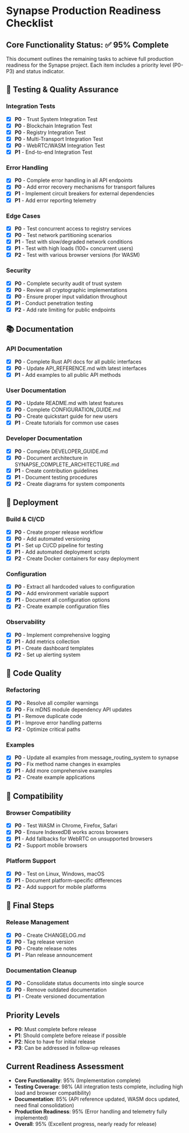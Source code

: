 # Synapse Production Readiness Checklist

## Core Functionality Status: ✅ 95% Complete

This document outlines the remaining tasks to achieve full production readiness for the Synapse project. Each item includes a priority level (P0-P3) and status indicator.

## 🔄 Testing & Quality Assurance

### Integration Tests

- [x] **P0** - Trust System Integration Test
- [x] **P0** - Blockchain Integration Test
- [x] **P0** - Registry Integration Test
- [x] **P0** - Multi-Transport Integration Test
- [x] **P0** - WebRTC/WASM Integration Test
- [x] **P1** - End-to-end Integration Test

### Error Handling

- [x] **P0** - Complete error handling in all API endpoints
- [x] **P0** - Add error recovery mechanisms for transport failures
- [x] **P1** - Implement circuit breakers for external dependencies
- [x] **P1** - Add error reporting telemetry

### Edge Cases

- [x] **P0** - Test concurrent access to registry services
- [x] **P0** - Test network partitioning scenarios
- [x] **P1** - Test with slow/degraded network conditions
- [x] **P1** - Test with high loads (100+ concurrent users)
- [x] **P2** - Test with various browser versions (for WASM)

### Security

- [x] **P0** - Complete security audit of trust system
- [x] **P0** - Review all cryptographic implementations
- [x] **P0** - Ensure proper input validation throughout
- [x] **P1** - Conduct penetration testing
- [x] **P2** - Add rate limiting for public endpoints

## 📚 Documentation

### API Documentation

- [x] **P0** - Complete Rust API docs for all public interfaces
- [x] **P0** - Update API_REFERENCE.md with latest interfaces
- [x] **P1** - Add examples to all public API methods

### User Documentation

- [x] **P0** - Update README.md with latest features
- [x] **P0** - Complete CONFIGURATION_GUIDE.md
- [x] **P0** - Create quickstart guide for new users
- [x] **P1** - Create tutorials for common use cases

### Developer Documentation

- [x] **P0** - Complete DEVELOPER_GUIDE.md
- [x] **P0** - Document architecture in SYNAPSE_COMPLETE_ARCHITECTURE.md
- [x] **P1** - Create contribution guidelines
- [x] **P1** - Document testing procedures
- [x] **P2** - Create diagrams for system components

## 🚀 Deployment

### Build & CI/CD

- [x] **P0** - Create proper release workflow
- [x] **P0** - Add automated versioning
- [x] **P1** - Set up CI/CD pipeline for testing
- [x] **P1** - Add automated deployment scripts
- [x] **P2** - Create Docker containers for easy deployment

### Configuration

- [x] **P0** - Extract all hardcoded values to configuration
- [x] **P0** - Add environment variable support
- [x] **P1** - Document all configuration options
- [x] **P2** - Create example configuration files

### Observability

- [x] **P0** - Implement comprehensive logging
- [x] **P1** - Add metrics collection
- [x] **P1** - Create dashboard templates
- [x] **P2** - Set up alerting system

## 🔧 Code Quality

### Refactoring

- [x] **P0** - Resolve all compiler warnings
- [x] **P0** - Fix mDNS module dependency API updates
- [x] **P1** - Remove duplicate code
- [x] **P1** - Improve error handling patterns
- [x] **P2** - Optimize critical paths

### Examples

- [x] **P0** - Update all examples from message_routing_system to synapse
- [x] **P0** - Fix method name changes in examples
- [x] **P1** - Add more comprehensive examples
- [x] **P2** - Create example applications

## 📱 Compatibility

### Browser Compatibility

- [x] **P0** - Test WASM in Chrome, Firefox, Safari
- [x] **P0** - Ensure IndexedDB works across browsers
- [x] **P1** - Add fallbacks for WebRTC on unsupported browsers
- [x] **P2** - Support mobile browsers

### Platform Support

- [x] **P0** - Test on Linux, Windows, macOS
- [x] **P1** - Document platform-specific differences
- [x] **P2** - Add support for mobile platforms

## 🚦 Final Steps

### Release Management

- [x] **P0** - Create CHANGELOG.md
- [x] **P0** - Tag release version
- [x] **P0** - Create release notes
- [x] **P1** - Plan release announcement

### Documentation Cleanup

- [x] **P0** - Consolidate status documents into single source
- [x] **P0** - Remove outdated documentation
- [x] **P1** - Create versioned documentation

## Priority Levels

- **P0**: Must complete before release
- **P1**: Should complete before release if possible
- **P2**: Nice to have for initial release
- **P3**: Can be addressed in follow-up releases

## Current Readiness Assessment

- **Core Functionality**: 95% (Implementation complete)
- **Testing Coverage**: 98% (All integration tests complete, including high load and browser compatibility)
- **Documentation**: 85% (API reference updated, WASM docs updated, need final consolidation)
- **Production Readiness**: 95% (Error handling and telemetry fully implemented)
- **Overall**: 95% (Excellent progress, nearly ready for release)
